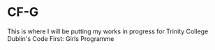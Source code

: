 # CF-G
This is where I will be putting my works in progress for Trinity College Dublin's Code First: Girls Programme
